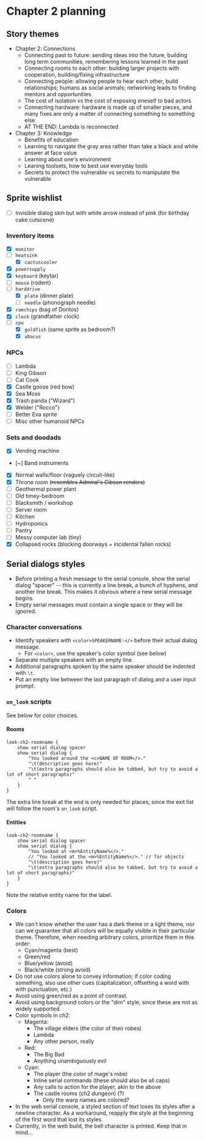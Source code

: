 # Chapter 2 planning

## Story themes

- Chapter 2: Connections
	- Connecting past to future: sending ideas into the future, building long term communities, remembering lessons learned in the past
	- Connecting rooms to each other: building larger projects with cooperation, building/fixing infrastructure
	- Connecting people: allowing people to hear each other, build relationships; humans as social animals; networking leads to finding mentors and opportunities
	- The cost of isolation vs the cost of exposing oneself to bad actors
	- Connecting hardware: hardware is made up of smaller pieces, and many fixes are only a matter of connecting something to something else
	- AT THE END: Lambda is reconnected
- Chapter 3: Knowledge
	- Benefits of education
	- Learning to navigate the gray area rather than take a black and white answer at face value
	- Learning about one's environment
	- Leaning toolsets, how to best use everyday tools
	- Secrets to protect the vulnerable vs secrets to manipulate the vulnerable

## Sprite wishlist

- [ ] Invisible dialog skin but with white arrow instead of pink (for birthday cake cutscene)

### Inventory items

- [x] `monitor`
- [ ] `heatsink`
	- [x] `cactuscooler`
- [x] `powersupply`
- [x] `keyboard` (keytar)
- [ ] `mouse` (rodent)
- [ ] `harddrive`
	- [x] `plate` (dinner plate)
	- [ ] `needle` (phonograph needle)
- [x] `ramchips` (bag of Doritos)
- [x] `clock` (grandfather clock)
- [ ] `cpu`
	- [x] `goldfish` (same sprite as bedroom?)
	- [x] `abacus`

### NPCs

- [ ] Lambda
- [ ] King Gibson
- [ ] Cat Cook
- [x] Castle goose (red bow)
- [x] Sea Moss
- [x] Trash panda ("Wizard")
- [x] Welder ("Rocco")
- [ ] Better Exa sprite
- [ ] Misc other humanoid NPCs

### Sets and doodads

- [x] Vending machine
- [~] Band instruments
- [x] Normal walls/floor (vaguely circuit-like)
- [x] Throne room ~~(resembles Admiral's Gibson renders)~~
- [ ] Geothermal power plant
- [ ] Old timey-bedroom
- [ ] Blacksmith / workshop
- [ ] Server room
- [ ] Kitchen
- [ ] Hydroponics
- [ ] Pantry
- [ ] Messy computer lab (tiny)
- [x] Collapsed rocks (blocking doorways + incidental fallen rocks)

## Serial dialogs styles

- Before printing a fresh message to the serial console, show the serial dialog "spacer" -- this is currently a line break, a bunch of hyphens, and another line break. This makes it obvious where a new serial message begins.
- Empty serial messages must contain a single space or they will be ignored.

### Character conversations

- Identify speakers with `<color>SPEAKERNAME:</>` before their actual dialog message.
	- For `<color>`, use the speaker's color symbol (see below)
- Separate multiple speakers with an empty line.
- Additional paragraphs spoken by the same speaker should be indented with `\t`.
- Put an empty line between the last paragraph of dialog and a user input prompt.

### `on_look` scripts

See below for color choices.

#### Rooms

```
look-ch2-roomname {
	show serial dialog spacer
	show serial dialog {
		"You looked around the <c>NAME OF ROOM</>."
		"\t(description goes here)"
		"\t(extra paragraphs should also be tabbed, but try to avoid a lot of short paragraphs)"
		" "
	}
}
```

The extra line break at the end is only needed for places, since the exit list will follow the room's `on_look` script.

#### Entities

```
look-ch2-roomname {
	show serial dialog spacer
	show serial dialog {
		"You looked at <m>%EntityName%</>."
		// "You looked at the <m>%EntityName%</>." // for objects
		"\t(description goes here)"
		"\t(extra paragraphs should also be tabbed, but try to avoid a lot of short paragraphs)"
	}
}
```

Note the relative entity name for the label.

### Colors

- We can't know whether the user has a dark theme or a light theme, nor can we guarantee that all colors will be equally visible in their particular theme. Therefore, when needing arbitrary colors, prioritize them in this order:
	- Cyan/magenta (best)
	- Green/red
	- Blue/yellow (avoid)
	- Black/white (strong avoid)
- Do not use colors alone to convey information; if color coding something, also use other cues (capitalization, offsetting a word with with punctuation, etc.)
- Avoid using green/red as a point of contrast.
- Avoid using background colors or the "dim" style, since these are not as widely supported.
- Color symbols in ch2:
	- Magenta:
		- The village elders (the color of their robes)
		- Lambda
		- Any other person, really
	- Red:
		- The Big Bad
		- Anything unambiguously evil
	- Cyan:
		- The player (the color of mage's robe)
		- Inline serial commands (these should also be all caps)
		- Any calls to action for the player, akin to the above
		- The castle rooms (ch2 dungeon) (?)
			- Only the warp names are colored?
- In the web serial console, a styled section of text loses its styles after a newline character. As a workaround, reapply the style at the beginning of the first word that lost its styles.
- Currently, in the web build, the bell character is printed. Keep that in mind...
